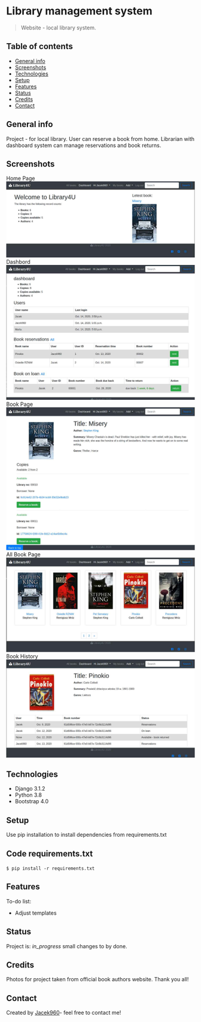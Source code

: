 # Library management system 
> Website - local library system.

## Table of contents
* [General info](#general-info)
* [Screenshots](#screenshots)
* [Technologies](#technologies)
* [Setup](#setup)
* [Features](#features)
* [Status](#status)
* [Credits](#credits)
* [Contact](#contact)

## General info
Project - for local library. User can reserve a book from home. Librarian with dashboard system can manage reservations and book returns.

## Screenshots
Home Page
![Home page](./img/homepage.jpg)
Dashbord
![Dashbord page](./img/dashboard.jpg)
Book Page
![Book page](./img/book.jpg)
All Book Page
![All Book page](./img/all_books.jpg)
Book History
![Book History page](./img/book_history.jpg)


## Technologies
* Django 3.1.2
* Python 3.8
* Bootstrap 4.0


## Setup
Use pip installation to install dependencies from requirements.txt
## Code requirements.txt

`$ pip install -r requirements.txt`

## Features
To-do list:
* Adjust templates



## Status
Project is: _in_progress_ small changes to by done. 

## Credits
Photos for project taken from official book authors website. Thank you all!

## Contact
Created by [Jacek960](mailto:j.kuciel@outlook.com)- feel free to contact me!

